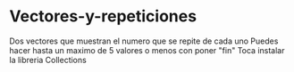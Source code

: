 # Vectores-y-repeticiones
Dos vectores que muestran el numero que se repite de cada uno
Puedes hacer hasta un maximo de 5 valores o menos con poner "fin"
Toca instalar la libreria Collections
